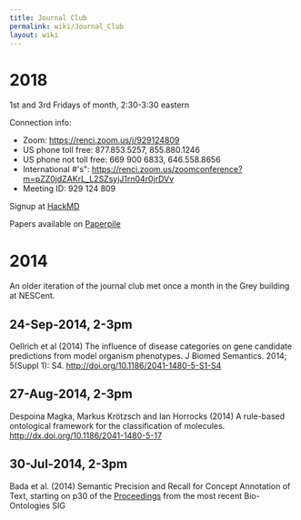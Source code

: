 ```yaml
---
title: Journal Club
permalink: wiki/Journal_Club
layout: wiki
---
```


# 2018

1st and 3rd Fridays of month, 2:30-3:30 eastern

Connection info:

- Zoom: <https://renci.zoom.us/j/929124809>
- US phone toll free: 877.853.5257, 855.880.1246
- US phone not toll free: 669 900 6833, 646.558.8656
- International \#'s":
  <https://renci.zoom.us/zoomconference?m=pZZ0jdZAKrL_L2SZsyjJ1rn04r0jrDVv>
- Meeting ID: 929 124 809

Signup at [HackMD](https://hackmd.io/FB8mQoBsSci5Aea1Y3KONw)

Papers available on [Paperpile](https://paperpile.com/shared/30ynCr)

# 2014

An older iteration of the journal club met once a month in the Grey
building at NESCent.

## 24-Sep-2014, 2-3pm

Oellrich et al (2014) The influence of disease categories on gene
candidate predictions from model organism phenotypes. J Biomed
Semantics. 2014; 5(Suppl 1): S4.
<http://doi.org/10.1186/2041-1480-5-S1-S4>

## 27-Aug-2014, 2-3pm

Despoina Magka, Markus Krötzsch and Ian Horrocks (2014) A rule-based
ontological framework for the classification of molecules.
<http://dx.doi.org/10.1186/2041-1480-5-17>

## 30-Jul-2014, 2-3pm

Bada et al. (2014) Semantic Precision and Recall for Concept Annotation
of Text, starting on p30 of the
[Proceedings](https://docs.google.com/file/d/0B6AZUdKw1IVHQjI3MVFvWjFRWlE/edit)
from the most recent Bio-Ontologies SIG
